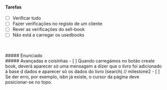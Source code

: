 #### Tarefas
- [ ] Verificar tudo
- [ ] Fazer verificações no registo de um cliente
- [ ] Rever as verificações do sell-book
- [ ] Não está a carregar os usedbooks
<br>

<br>
##### Enunciado


<br>
##### Avançadas e coisinhas
- [ ] Quando carregámos no botão create book, deverá 
aparecer só uma mensagem a dizer que o livro foi 
adicionado à base d dados e aparecer só os dados do livro (search) // milestone2
- [ ] Se der erro, por exemplo, isbn já existe, o cursor da página deve posicionar-se no topo.



